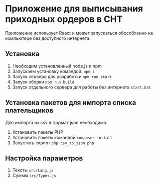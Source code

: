 # Приложение для выписывания приходных ордеров в СНТ 
Приложение использует React и может запускаться обособленно на компьютере без доступного интернета.
## Установка
1. Необходим установленный node.js и npm
2. Запускаем установку командой: `npm i`
3. Запуск сервера для разработки `npm run start`
4. Запуск сборки `npm run build`
5. Запуск отдельного сервера для работы без интернета `start.bat` 


## Установка пакетов для импорта списка плательщиков
Для импорта из csv в формат json необходимо:
1. Установить пакеты PHP
2. Установить пакеты командой `composer install`
3. Запустить скрипт `php csv_to_json.php `

## Настройка параметров

1. Тексты `src/Lang.js`
2. Суммы `src/Types.js`
